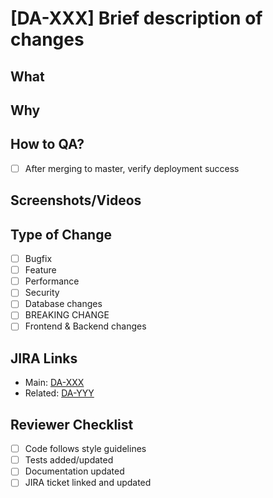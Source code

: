 # [DA-XXX] Brief description of changes

## What
<!-- Describe your changes in detail -->
<!-- If frontend, include Figma link or screenshots -->

## Why
<!-- Why is this change required? What problem does it solve? -->
<!-- Link to JIRA ticket if applicable -->

## How to QA?
<!-- Checklist of how to test the changes -->
<!-- Note any system-wide impacts -->

- [ ] After merging to master, verify deployment success

## Screenshots/Videos
<!-- Add any visual aids that help explain the changes -->

## Type of Change
- [ ] Bugfix
- [ ] Feature
- [ ] Performance
- [ ] Security
- [ ] Database changes
- [ ] BREAKING CHANGE
- [ ] Frontend & Backend changes

## JIRA Links
- Main: [DA-XXX](https://nanocovn.atlassian.net/browse/OC-XXX)
- Related: [DA-YYY](https://nanocovn.atlassian.net/browse/OC-YYY)

## Reviewer Checklist
- [ ] Code follows style guidelines
- [ ] Tests added/updated
- [ ] Documentation updated
- [ ] JIRA ticket linked and updated